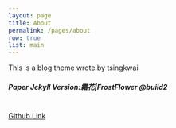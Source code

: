 ```yaml
---
layout: page
title: About
permalink: /pages/about
row: true
list: main
---
```

This is a blog theme wrote by tsingkwai
<br>
<h5>Paper Jekyll Version:霜花|FrostFlower @build2</h5>
<br>
<a href="https://github.com/happyeggchen/paper-jekyll" class="waves-effect waves-light btn {{ site.css }} black-text z-depth-2">Github Link</a>
